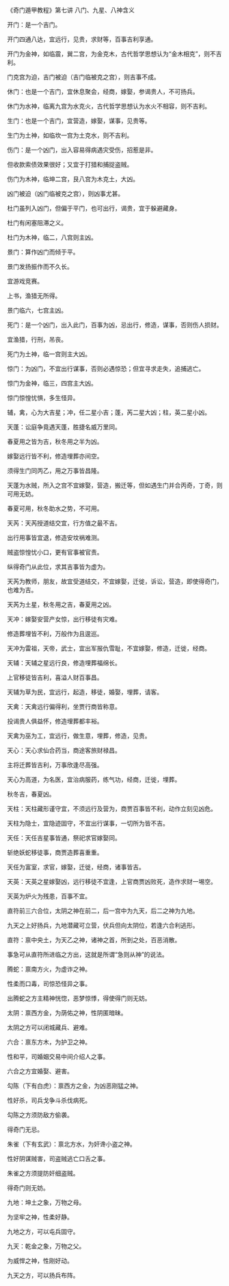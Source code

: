 《奇门遁甲教程》第七讲 八门、九星、八神含义

开门：是一个吉门。

开门四通八达，宜远行，见贵，求财等，百事吉利享通。

开门为金神，如临震，巽二宫，为金克木，古代哲学思想认为“金木相克”，则不吉利。

门克宫为迫，吉门被迫（吉门临被克之宫），则吉事不成。

休门：也是一个吉门，宜休息聚会，经商，嫁娶，参谒贵人，不可扬兵。

休门为水神，临离九宫为水克火，古代哲学思想认为水火不相容，则不吉利。

生门：也是一个吉门，宜营造，嫁娶，谋事，见贵等。

生门为土神，如临坎一宫为土克水，则不吉利。

伤门：是一个凶门，出入容易得病遇灾受伤，招惹是非。

但收款索债效果很好；又宜于打猎和捕捉盗贼。

伤门为木神，临坤二宫，艮八宫为木克土，大凶。

凶门被迫（凶门临被克之宫），则凶事尤甚。

杜门虽列入凶门，但偏于平门，也可出行，谒贵，宜于躲避藏身。

杜门有闲塞阻滞之义。

杜门为木神，临二，八宫则主凶。

景门：算作凶门而倾于平。

景门发扬振作而不久长。

宜游戏竞赛。

上书，渔猎无所得。

景门临六，七宫主凶。

死门：是一个凶门，出入此门，百事为凶，忌出行，修造，谋事，否则伤人损财。

宜渔猎，行刑，吊丧。

死门为土神，临一宫则主大凶。

惊门：为凶门，不宜出行谋事，否则必遇惊恐；但宜寻求走失，追捕逃亡。

惊门为金神，临三，四宫主大凶。

惊门惊惶忧惧，多生怪异。

辅，禽，心为大吉星；冲，任二星小吉；蓬，芮二星大凶；柱，英二星小凶。

天蓬：讼庭争竟遇天蓬，胜捷名威万里同。

春夏用之皆为吉，秋冬用之半为凶。

嫁娶远行皆不利，修造埋葬亦间空。

须得生门同丙乙，用之万事皆昌隆。

天蓬为水贼，所入之宫不宜嫁娶，营造，搬迁等，但如遇生门并合丙奇，丁奇，则可用无妨。

春夏可用，秋冬助水之势，不可用。

天芮：天芮授道结交宜，行方值之最不吉。

出行用事皆宜退，修造安坟祸难测。

贼盗惊惶忧小口，更有官事被官责。

纵得奇门从此位，求其吉事皆为虚为。

天芮为教师，朋友，故宜受道结交，不宜嫁娶，迁徙，诉讼，营造，即使得奇门，也难为吉。

天芮为土星，秋冬用之吉，春夏用之凶。

天冲：嫁娶安营产女惊，出行移徒有灾难。

修造葬埋皆不利，万般作为且逡巡。

天冲为雷祖，天帝，武士，宜出军报仇雪耻，不宜嫁娶，修造，迁徙，经商。

天辅：天辅之星远行良，修造埋葬福绵长。

上官移徒皆吉利，喜溢人财百事昌。

天辅为草为民，宜远行，起造，移徒，婚娶，埋葬，请客。

天禽：天禽远行偏得利，坐贾行商皆称意。

投谒贵人俱益怀，修造埋葬都丰裕。

天禽为巫为工，宜远行，做生意，埋葬，修造，见贵。

天心：天心求仙合药当，商途客旅财禄昌。

主将迁葬皆吉利，万事欣逢尽高强。

天心为高道，为名医，宜治病服药，练气功，经商，迁徙，埋葬。

秋冬吉，春夏凶。

天柱：天柱藏形谨守宜，不须远行及营为，商贾百事皆不利，动作立刻见凶危。

天柱为隐士，宜隐迹固守，不宜出行谋事，一切所为皆不吉。

天任：天任吉星事皆通，祭祀求官嫁娶同。

斩绝妖蛇移徒事，商贾造葬喜重重。

天任为富室，求官，嫁娶，迁徙，经商，诸事皆吉。

天英：天英之星嫁娶凶，远行移徒不宜逢，上官商贾凶败死，造作求财一埸空。

天英为炉火为残患，百事不宜。

直符前三六合位，太阴之神在前二，后一宫中为九天，后二之神为九地。

九天之上好扬兵，九地潜藏可立营，伏兵但向太阴位，若逢六合利逃形。

直符：禀中央土，为天乙之神，诸神之首，所到之处，百恶消散。

事急可从直符所进临之方出，这就是所谓“急则从神”的说法。

腾蛇：禀南方火，为虚诈之神。

性柔而口毒，司惊恐怪异之事。

出腾蛇之方主精神恍惚，恶梦惊悸，得使得门则无妨。

太阴：禀西方金，为荫佑之神，性阴匿暗昧。

太阴之方可以闭城藏兵、避难。

六合：禀东方木，为护卫之神。

性和平，司婚姻交易中间介绍人之事。

六合之方宜婚娶、避害。

勾陈（下有白虎）：禀西方之金，为凶恶刚猛之神。

性好杀，司兵戈争斗杀伐病死。

勾陈之方须防敌方偷袭。

得奇门无忌。

朱雀（下有玄武）：禀北方水，为奸谗小盗之神。

性好阴谋贼害，司盗贼逃亡口舌之事。

朱雀之方须提防奸细盗贼。

得奇门则无妨。

九地：坤土之象，万物之母。

为坚牢之神，性柔好静。

九地之方，可以屯兵固守。

九天：乾金之象，万物之父。

为威悍之神，性刚好动。

九天之方，可以扬兵布阵。

